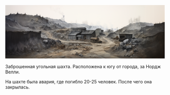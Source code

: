 <p align="center">
<img src='/imgs/landscapes/угольная%20шахта.png' width="800">
</p>

Заброшенная угольная шахта. Расположена к югу от города, за Нордж Велли.

На шахте была авария, где погибло 20-25 человек. После чего она закрылась.